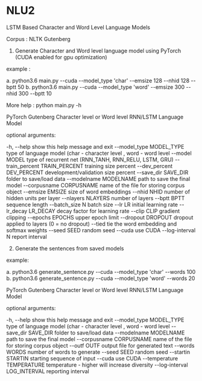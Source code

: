 # NLU2
LSTM Based Character and Word Level Language Models

Corpus : NLTK Gutenberg

1. Generate Character and Word level language model using PyTorch (CUDA enabled for gpu optimization)

example :

a. python3.6 main.py --cuda --model_type 'char' --emsize 128 --nhid 128 --bptt 50
b. python3.6 main.py --cuda --model_type 'word' --emsize 300 --nhid 300 --bptt 10

More help : python main.py -h

PyTorch Gutenberg Character level or Word level RNN/LSTM Language Model

optional arguments:

  -h, --help            show this help message and exit
  --model_type MODEL_TYPE
                        type of language model (char - character level , word
                        - word level
  --model MODEL         type of recurrent net (RNN_TANH, RNN_RELU, LSTM, GRU)
  --train_percent TRAIN_PERCENT
                        training size percent
  --dev_percent DEV_PERCENT
                        development/validation size percent
  --save_dir SAVE_DIR   folder to save/load data
  --modelname MODELNAME
                        path to save the final model
  --corpusname CORPUSNAME
                        name of the file for storing corpus object
  --emsize EMSIZE       size of word embeddings
  --nhid NHID           number of hidden units per layer
  --nlayers NLAYERS     number of layers
  --bptt BPTT           sequence length
  --batch_size N        batch size
  --lr LR               initial learning rate
  --lr_decay LR_DECAY   decay factor for learning rate
  --clip CLIP           gradient clipping
  --epochs EPOCHS       upper epoch limit
  --dropout DROPOUT     dropout applied to layers (0 = no dropout)
  --tied                tie the word embedding and softmax weights
  --seed SEED           random seed
  --cuda                use CUDA
  --log-interval N      report interval


2. Generate the sentences from saved models

example: 

a. python3.6 generate_sentence.py --cuda --model_type 'char' --words 100
b. python3.6 generate_sentence.py --cuda --model_type 'word' --words 20

PyTorch Gutenberg Character level or Word level RNN/LSTM Language Model

optional arguments:

  -h, --help            show this help message and exit
  --model_type MODEL_TYPE
                        type of language model (char - character level , word
                        - word level
  --save_dir SAVE_DIR   folder to save/load data
  --modelname MODELNAME
                        path to save the final model
  --corpusname CORPUSNAME
                        name of the file for storing corpus object
  --outf OUTF           output file for generated text
  --words WORDS         number of words to generate
  --seed SEED           random seed
  --startin STARTIN     starting sequence of input
  --cuda                use CUDA
  --temperature TEMPERATURE
                        temperature - higher will increase diversity
  --log-interval LOG_INTERVAL
                        reporting interval
